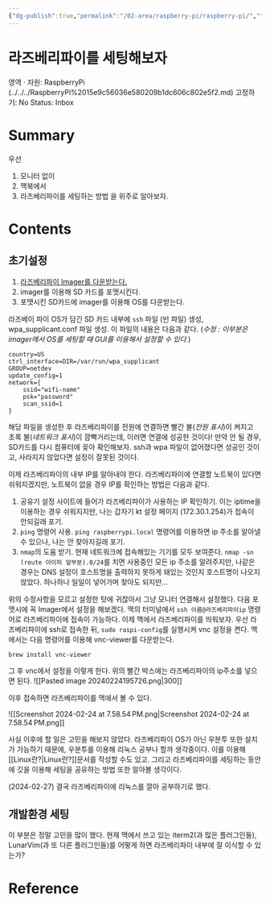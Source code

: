 ```yaml
---
{"dg-publish":true,"permalink":"/02-area/raspberry-pi/raspberry-pi/","tags":["Area/RaspberryPi"],"noteIcon":"","created":"2025-01-05T15:55:32.000+09:00","updated":"2025-04-01T22:52:02.676+09:00"}
---
```


# 라즈베리파이를 세팅해보자

영역 · 자원: RaspberryPi (../../../RaspberryPi%2015e9c56036e580209b1dc606c802e5f2.md)
고정하기: No
Status: Inbox

# Summary

우선
1. 모니터 없이
2. 맥북에서
3. 라즈베리파이를 세팅하는 방법
을 위주로 알아보자.

# Contents

## 초기설정

1. [라즈베리파이 Imager를 다운받는다.](https://www.raspberrypi.org/software/)
2. imager를 이용해 SD 카드를 포맷시킨다.
3. 포맷시킨 SD카드에 imager를 이용해 OS를 다운받는다.

라즈베이 파이 OS가 담긴 SD 카드 내부에 `ssh` 파일 (빈 파일) 생성, wpa_supplicant.conf 파일 생성. 이 파일의 내용은 다음과 같다. (*수정 : 이부분은 imager에서 OS를 세팅할 때 GUI를 이용해서 설정할 수 있다.*)

```
country=US
ctrl_interface=DIR=/var/run/wpa_supplicant
GROUP=netdev
update_config=1
network={
    ssid="wifi-name"
    psk="password"
    scan_ssid=1
}
```

해당 파일을 생성한 후 라즈베리파이를 전원에 연결하면 빨간 불(*전원 표시*)이 켜지고 초록 불(*네트워크 표시*)이 깜빡거리는데, 이러면 연결에 성공한 것이다! 만약 안 될 경우, SD카드를 다시 컴퓨터에 꽂아 확인해보자. ssh과 wpa 파일이 없어졌다면 성공인 것이고, 사라지지 않았다면 설정이 잘못된 것이다.

이제 라즈베리파이의 내부 IP를 알아내야 한다. 라즈베리파이에 연결할 노트북이 있다면 쉬워지겠지만, 노트북이 없을 경우 IP를 확인하는 방법은 다음과 같다.
1. 공유기 설정 사이트에 들어가 라즈베리파이가 사용하는 IP 확인하기. 이는 iptime을 이용하는 경우 쉬워지지만, 나는 갑자기 kt 설정 페이지 (172.30.1.254)가 접속이 안되길래 포기.
2. `ping` 명령어 사용. `ping raspberrypi.local` 명령어를 이용하면 ip 주소를 알아낼 수 있으나, 나는 안 찾아지길래 포기.
3. `nmap`의 도움 받기. 현재 네트워크에 접속해있는 기기를 모두 보여준다. `nmap -sn (route 아이피 앞부분).0/24`를 치면 사용중인 모든 ip 주소를 알려주지만, 나같은 경우는 DNS 설정이 호스트명을 출력하지 못하게 돼있는 것인지 호스트명이 나오지 않았다. 하나하나 일일이 넣어가며 찾아도 되지만…

위의 수정사항을 모르고 설정한 탓에 귀찮아서 그냥 모니터 연결해서 설정했다. 다음 포맷시에 꼭 Imager에서 설정을 해보겠다. 맥의 터미널에서 `ssh 이름@라즈베리파이ip` 명령어로 라즈베리파이에 접속이 가능하다. 이제 맥에서 라즈베리파이를 띄워보자. 우선 라즈베리파이에 ssh로 접속한 뒤, `sudo raspi-config`를 실행시켜 vnc 설정을 켠다. 맥에서는 다음 명령어를 이용해 vnc-viewer를 다운받는다.

```
brew install vnc-viewer
```

그 후 vnc에서 설정을 이렇게 한다. 위의 빨간 박스에는 라즈베리파이의 ip주소를 넣으면 된다.
![[Pasted image 20240224195726.png\|300]]

이후 접속하면 라즈베리파이를 맥에서 볼 수 있다.

![[Screenshot 2024-02-24 at 7.58.54 PM.png\|Screenshot 2024-02-24 at 7.58.54 PM.png]]

사실 이후에 할 일은 고민을 해보지 않았다. 라즈베리파이 OS가 아닌 우분투 또한 설치가 가능하기 때문에, 우분투를 이용해 리눅스 공부나 할까 생각중이다. 이를 이용해 [[Linux란?\|Linux란?]]문서를 작성할 수도 있고. 그리고 라즈베리파이를 세팅하는 동안에 깃을 이용해 세팅을 공유하는 방법 또한 알아볼 생각이다.

(2024-02-27) 결국 라즈베리파이에 리눅스를 깔아 공부하기로 했다.

## 개발환경 세팅

이 부분은 정말 고민을 많이 했다. 현재 맥에서 쓰고 있는 iterm2(과 많은 플러그인들), LunarVim(과 또 다른 플러그인들)를 어떻게 하면 라즈베리파이 내부에 잘 이식할 수 있는가?
# Reference